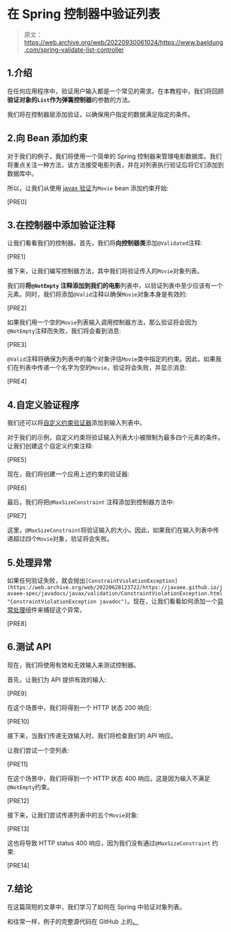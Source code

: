 # 在 Spring 控制器中验证列表

> 原文：<https://web.archive.org/web/20220930061024/https://www.baeldung.com/spring-validate-list-controller>

## 1.介绍

在任何应用程序中，验证用户输入都是一个常见的需求。在本教程中，我们将回顾**验证对象的`List`作为弹簧控制器**的参数的方法。

我们将在控制器层添加验证，以确保用户指定的数据满足指定的条件。

## 2.向 Bean 添加约束

对于我们的例子，我们将使用一个简单的 Spring 控制器来管理电影数据库。我们将重点关注一种方法，该方法接受电影列表，并在对列表执行验证后将它们添加到数据库中。

所以，让我们从使用 [javax 验证](/web/20220628123722/https://www.baeldung.com/javax-validation "Java Bean Validation Basics")为`Movie` bean 添加约束开始:

[PRE0]

## 3.在控制器中添加验证注释

让我们看看我们的控制器。首先，我们将**向控制器类**添加`@Validated`注释:

[PRE1]

接下来，让我们编写控制器方法，其中我们将验证传入的`Movie`对象列表。

我们将**将`@NotEmpty` 注释添加到我们的电影**列表中，以验证列表中至少应该有一个元素。同时，我们将添加`@Valid`注释以确保`Movie`对象本身是有效的:

[PRE2]

如果我们用一个空的`Movie`列表输入调用控制器方法，那么验证将会因为`@NotEmpty`注释而失败，我们将会看到消息:

[PRE3]

`@Valid`注释将确保为列表中的每个对象评估`Movie`类中指定的约束。因此，如果我们在列表中传递一个名字为空的`Movie`，验证将会失败，并显示消息:

[PRE4]

## 4.自定义验证程序

我们还可以将[自定义约束验证器](/web/20220628123722/https://www.baeldung.com/spring-mvc-custom-validator "Spring MVC Custom Validation")添加到输入列表中。

对于我们的示例，自定义约束将验证输入列表大小被限制为最多四个元素的条件。让我们创建这个自定义约束注释:

[PRE5]

现在，我们将创建一个应用上述约束的验证器:

[PRE6]

最后，我们将把`@MaxSizeConstraint` 注释添加到控制器方法中:

[PRE7]

这里，`@MaxSizeConstraint`将验证输入的大小。因此，如果我们在输入列表中传递超过四个`Movie`对象，验证将会失败。

## 5.处理异常

如果任何验证失败，就会抛出`[ConstraintViolationException](https://web.archive.org/web/20220628123722/https://javaee.github.io/javaee-spec/javadocs/javax/validation/ConstraintViolationException.html "ConstraintViolationException javadoc")`。现在，让我们看看如何添加一个[异常处理](/web/20220628123722/https://www.baeldung.com/exception-handling-for-rest-with-spring "Error Handling for REST with Spring")组件来捕捉这个异常。

[PRE8]

## 6.测试 API

现在，我们将使用有效和无效输入来测试控制器。

首先，让我们为 API 提供有效的输入:

[PRE9]

在这个场景中，我们将得到一个 HTTP 状态 200 响应:

[PRE10]

接下来，当我们传递无效输入时，我们将检查我们的 API 响应。

让我们尝试一个空列表:

[PRE11]

在这个场景中，我们将得到一个 HTTP 状态 400 响应。这是因为输入不满足`@NotEmpty`约束。

[PRE12]

接下来，让我们尝试传递列表中的五个`Movie`对象:

[PRE13]

这也将导致 HTTP status 400 响应，因为我们没有通过`@MaxSizeConstraint` 约束:

[PRE14]

## 7.结论

在这篇简短的文章中，我们学习了如何在 Spring 中验证对象列表。

和往常一样，例子的完整源代码在 GitHub 上的[。](https://web.archive.org/web/20220628123722/https://github.com/eugenp/tutorials/tree/master/spring-web-modules/spring-mvc-basics-4)